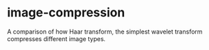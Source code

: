 # image-compression

A comparison of how Haar transform, the simplest wavelet transform compresses different image types. 
